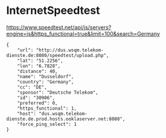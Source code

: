 # InternetSpeedtest

https://www.speedtest.net/api/js/servers?engine=js&https_functional=true&limit=100&search=Germany

    {
        "url": "http://dus.wsqm.telekom-dienste.de:8080/speedtest/upload.php",
        "lat": "51.2256",
        "lon": "6.7828",
        "distance": 40,
        "name": "Dusseldorf",
        "country": "Germany",
        "cc": "DE",
        "sponsor": "Deutsche Telekom",
        "id": "30906",
        "preferred": 0,
        "https_functional": 1,
        "host": "dus.wsqm.telekom-dienste.de.prod.hosts.ooklaserver.net:8080",
        "force_ping_select": 1
    }
